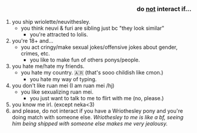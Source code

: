 ### <p align="right"> do <ins>not</ins> interact if...</p>

1. you ship wriolette/neuvithesley.
   - you think neuvi & furi are sibling just bc "they look similar"
     - you're attracted to lolis.
2. you're 18+ and...
   - you act cringy/make sexual jokes/offensive jokes about gender, crimes, etc.
     - you like to make fun of others ponys/people.
3. you hate me/hate my friends.
   - you hate my country. 🇦🇷 (that's sooo childish like cmon.)
     - you hate my way of typing.
4. you don't like ruan mei (I am ruan mei /hj)
   - you like sexualizing ruan mei.
     - you just want to talk to me to flirt with me (no, please.)
5. you know me irl. (except neka<3)
6. and please, do not interact if you have a Wriothesley pony and you're doing match with someone else. _Wriothesley to me is like a bf, seeing him being shipped with someone else makes me very jealousy._
